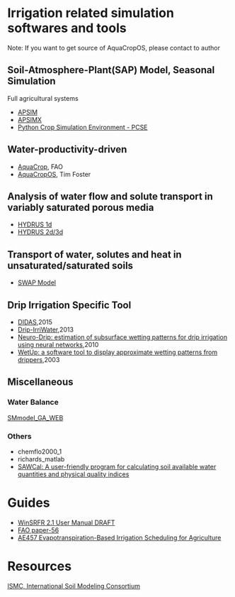 # Irrigation related simulation softwares and tools

Note: If you want to get source of AquaCropOS, please contact to author

## Soil-Atmosphere-Plant(SAP) Model, Seasonal Simulation 

Full agricultural systems 
- [APSIM](http://www.apsim.info/)
- [APSIMX](https://github.com/APSIMInitiative/ApsimX)
- [Python Crop Simulation Environment - PCSE](https://github.com/ajwdewit/pcse#python-crop-simulation-environment---pcse)


## Water-productivity-driven 
- [AquaCrop](http://www.fao.org/land-water/databases-and-software/aquacrop/en/), FAO
- [AquaCropOS](aquacropos.com), Tim Foster 



## Analysis of water flow and solute transport in variably saturated porous media
- [HYDRUS 1d](https://www.pc-progress.com/en/Default.aspx?hydrus-1d)
- [HYDRUS 2d/3d](https://www.pc-progress.com/en/Default.aspx?hydrus-3d)

## Transport of water, solutes and heat in unsaturated/saturated soils
- [SWAP Model](http://www.swap.alterra.nl/)

## Drip Irrigation Specific Tool
- [DIDAS](https://app.agri.gov.il/didas/),2015
- [Drip-IrriWater](https://www.sciencedirect.com/science/article/pii/S0168169913001877),2013
- [Neuro-Drip: estimation of subsurface wetting patterns for drip irrigation using neural networks](https://link.springer.com/article/10.1007/s00271-010-0214-8),2010
- [WetUp: a software tool to display approximate wetting patterns from drippers](https://link.springer.com/article/10.1007/s00271-003-0078-2),2003

## Miscellaneous
### Water Balance
[SMmodel_GA_WEB](http://www.academia.edu/17371007/Soil_Moisture_Model_Matlab_code_)

### Others
- chemflo2000_1
- richards_matlab
- [SAWCal: A user-friendly program for calculating soil available water quantities and physical quality indices](https://www.ars.usda.gov/ARSUserFiles/20200515/WinSRFR.pdf)

# Guides
- [WinSRFR 2.1 User Manual DRAFT](https://www.ars.usda.gov/ARSUserFiles/20200515/WinSRFR.pdf)
- [FAO paper-56](http://www.fao.org/docrep/X0490E/X0490E00.htm)
- [AE457 Evapotranspiration-Based Irrigation Scheduling for Agriculture](http://edis.ifas.ufl.edu/pdffiles/AE/AE45700.pdf)

# Resources
[ISMC, International Soil Modeling Consortium ](https://soil-modeling.org/resources-links/model-portal)
